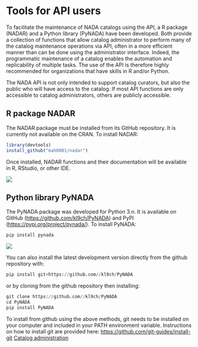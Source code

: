 # Tools for API users

To facilitate the maintenance of NADA catalogs using the API, a R package (NADAR) and a Python library (PyNADA) have been developed. Both provide a collection of functions that allow catalog administrator to perform many of the catalog maintenance operations via API, often in a more efficient manner than can be done using the administrator interface. Indeed, the programmatic maintenance of a catalog enables the automation and replicability of multiple tasks. The use of the API is therefore highly recommended for organizations that have skills in R and/or Python.

The NADA API is not only intended to support catalog curators, but also the public who will have access to the catalog. If most API functions are only accessible to catalog administrators, others are publicly accessible.

## R package NADAR

The NADAR package must be installed from its GitHub repository. It is currently not available on the CRAN. To install NADAR:

```r
library(devtools)
install_github("mah0001/nadar")
```

Once installed, NADAR functions and their documentation will be available in R, RStudio, or other IDE.

![](~@imageBase/images/image47.png)

## Python library PyNADA

The PyNADA package was developed for Python 3.n. It is available on GitHub (https://github.com/kl9ch/PyNADA) and PyPI (https://pypi.org/project/pynada/). To install PyNADA:

```python
pip install pynada
```

![](~@imageBase/images/image48.png)

You can also install the latest development version directly from the github repository with:
```python
pip install git+https://github.com//kl9ch/PyNADA
```
or by cloning from the github repository then installing:
```python
git clone https://github.com//kl9ch/PyNADA
cd PyNADA
pip install PyNADA
```

To install from github using the above methods, git needs to be installed on your computer and included in your PATH environment variable. Instructions on how to install git are provided here: https://github.com/git-guides/install-git [Catalog administration](https://mah0001.github.io/test-docs/admin-guide/web-ui/)
